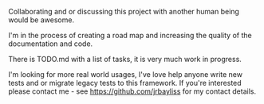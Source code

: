 Collaborating and or discussing this project with another human being would be awesome.

I'm in the process of creating a road map and increasing the quality of the documentation and code.

There is TODO.md with a list of tasks, it is very much work in progress.

I'm looking for more real world usages, I've love help anyone write new tests and or migrate legacy tests to this
framework. If you're interested please contact me - see https://github.com/jrbayliss for my contact details.